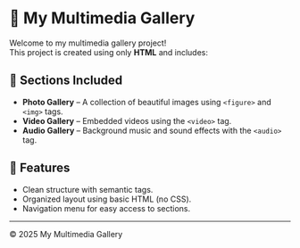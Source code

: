 # 🎨 My Multimedia Gallery

Welcome to my multimedia gallery project!  
This project is created using only **HTML** and includes:

## 📸 Sections Included

- **Photo Gallery** – A collection of beautiful images using `<figure>` and `<img>` tags.
- **Video Gallery** – Embedded videos using the `<video>` tag.
- **Audio Gallery** – Background music and sound effects with the `<audio>` tag.

## 🚀 Features

- Clean structure with semantic tags.
- Organized layout using basic HTML (no CSS).
- Navigation menu for easy access to sections.

---

© 2025 My Multimedia Gallery
